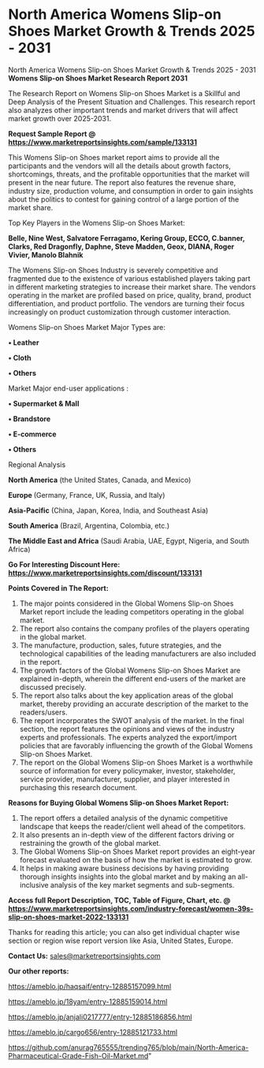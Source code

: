 # North America Womens Slip-on Shoes Market Growth & Trends 2025 - 2031
 North America Womens Slip-on Shoes Market Growth & Trends 2025 - 2031
<strong>Womens Slip-on Shoes Market Research Report 2031</strong>

The Research Report on Womens Slip-on Shoes Market is a Skillful and Deep Analysis of the Present Situation and Challenges. This research report also analyzes other important trends and market drivers that will affect market growth over 2025-2031.

<strong>Request Sample Report @ <a href=https://www.marketreportsinsights.com/sample/133131>https://www.marketreportsinsights.com/sample/133131</a></strong>

This Womens Slip-on Shoes market report aims to provide all the participants and the vendors will all the details about growth factors, shortcomings, threats, and the profitable opportunities that the market will present in the near future. The report also features the revenue share, industry size, production volume, and consumption in order to gain insights about the politics to contest for gaining control of a large portion of the market share.

Top Key Players in the Womens Slip-on Shoes Market:

<strong>Belle, Nine West, Salvatore Ferragamo, Kering Group, ECCO, C.banner, Clarks, Red Dragonfly, Daphne, Steve Madden, Geox, DIANA, Roger Vivier, Manolo Blahnik</strong>

The Womens Slip-on Shoes Industry is severely competitive and fragmented due to the existence of various established players taking part in different marketing strategies to increase their market share. The vendors operating in the market are profiled based on price, quality, brand, product differentiation, and product portfolio. The vendors are turning their focus increasingly on product customization through customer interaction.

Womens Slip-on Shoes Market Major Types are:

<strong>• Leather

• Cloth

• Others</strong>

Market Major end-user applications :

<strong>• Supermarket & Mall

• Brandstore

• E-commerce

• Others</strong>

Regional Analysis

</u><strong><b>North America</b></strong> (the United States, Canada, and Mexico)

<strong><b>Europe </b></strong>(Germany, France, UK, Russia, and Italy)

<strong><b>Asia-Pacific</b></strong> (China, Japan, Korea, India, and Southeast Asia)

<strong><b>South America</b></strong> (Brazil, Argentina, Colombia, etc.)

<strong><b>The Middle East and Africa</b></strong> (Saudi Arabia, UAE, Egypt, Nigeria, and South Africa)

<strong>Go For Interesting Discount Here: <a href=https://www.marketreportsinsights.com/discount/133131>https://www.marketreportsinsights.com/discount/133131</a></strong>

<strong>Points Covered in The Report:</strong>
<ol>
  <li>The major points considered in the Global Womens Slip-on Shoes Market report include the leading competitors operating in the global market.</li>
  <li>The report also contains the company profiles of the players operating in the global market.</li>
  <li>The manufacture, production, sales, future strategies, and the technological capabilities of the leading manufacturers are also included in the report.</li>
  <li>The growth factors of the Global Womens Slip-on Shoes Market are explained in-depth, wherein the different end-users of the market are discussed precisely.</li>
  <li>The report also talks about the key application areas of the global market, thereby providing an accurate description of the market to the readers/users.</li>
  <li>The report incorporates the SWOT analysis of the market. In the final section, the report features the opinions and views of the industry experts and professionals. The experts analyzed the export/import policies that are favorably influencing the growth of the Global Womens Slip-on Shoes Market.</li>
  <li>The report on the Global Womens Slip-on Shoes Market is a worthwhile source of information for every policymaker, investor, stakeholder, service provider, manufacturer, supplier, and player interested in purchasing this research document.</li>
</ol>
<strong>Reasons for Buying Global Womens Slip-on Shoes Market Report:</strong>

<ol>
  <li>The report offers a detailed analysis of the dynamic competitive landscape that keeps the reader/client well ahead of the competitors.</li>
  <li>It also presents an in-depth view of the different factors driving or restraining the growth of the global market.</li>
  <li>The Global Womens Slip-on Shoes Market report provides an eight-year forecast evaluated on the basis of how the market is estimated to grow.</li>
  <li>It helps in making aware business decisions by having providing thorough insights insights into the global market and by making an all-inclusive analysis of the key market segments and sub-segments.</li>
</ol>
<strong>Access full Report Description, TOC, Table of Figure, Chart, etc. @ <a href=https://www.marketreportsinsights.com/industry-forecast/women-39s-slip-on-shoes-market-2022-133131>https://www.marketreportsinsights.com/industry-forecast/women-39s-slip-on-shoes-market-2022-133131</a></strong>


Thanks for reading this article; you can also get individual chapter wise section or region wise report version like Asia, United States, Europe.

<strong>Contact Us:</strong>
sales@marketreportsinsights.com

<strong>Our other reports:</strong>

<a href=https://ameblo.jp/haqsaif/entry-12885157099.html>https://ameblo.jp/haqsaif/entry-12885157099.html</a>

<a href=https://ameblo.jp/18yam/entry-12885159014.html>https://ameblo.jp/18yam/entry-12885159014.html</a>

<a href=https://ameblo.jp/anjali0217777/entry-12885186856.html>https://ameblo.jp/anjali0217777/entry-12885186856.html</a>

<a href=https://ameblo.jp/cargo656/entry-12885121733.html>https://ameblo.jp/cargo656/entry-12885121733.html</a>

<a href=https://github.com/anurag765555/trending765/blob/main/North-America-Pharmaceutical-Grade-Fish-Oil-Market.md>https://github.com/anurag765555/trending765/blob/main/North-America-Pharmaceutical-Grade-Fish-Oil-Market.md</a>"
